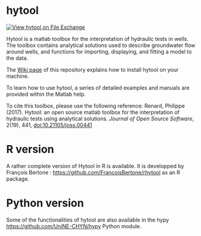 # hytool

[![View hytool on File Exchange](https://www.mathworks.com/matlabcentral/images/matlab-file-exchange.svg)](https://ch.mathworks.com/matlabcentral/fileexchange/74747-hytool)

Hytool is a matlab toolbox for the interpretation of hydraulic tests in wells. The toolbox contains analytical solutions used to describe groundwater flow around wells, and functions for importing, displaying, and fitting a model to the data. 

The [Wiki page](https://github.com/UniNE-CHYN/hytool/wiki)  of this repository explains how to install hytool on your machine.

To learn how to use hytool, a series of detailed examples and manuals are provided within the Matlab help. 

To cite this toolbox, please use the following reference: Renard, Philippe (2017). Hytool: an open source matlab toolbox for the interpretation of hydraulic tests using analytical solutions. _Journal of Open Source Software_, 2(19), 441, [doi:10.21105/joss.00441](http://joss.theoj.org/papers/10.21105/joss.00441)


# R version

A rather complete version of Hytool in R is available. It is developped by François Bertone : https://github.com/FrancoisBertone/rhytool as an R package.


# Python version

Some of the functionalities of hytool are also available in the hypy https://github.com/UniNE-CHYN/hypy  Python module.
